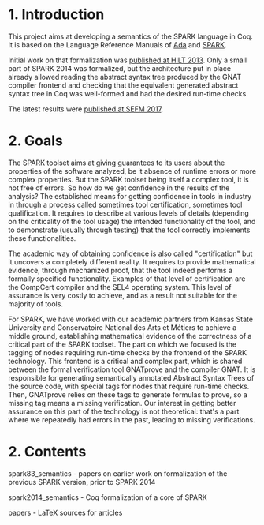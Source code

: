 # 1. Introduction

This project aims at developing a semantics of the SPARK language in Coq. It is
based on the Language Reference Manuals of
[Ada](http://www.ada-auth.org/standards/rm12_w_tc1/html/RM-TOC.html) and
[SPARK](http://docs.adacore.com/spark2014-docs/html/lrm/).

Initial work on that formalization was [published at HILT
2013](http://www.spark-2014.org/uploads/HILT2013_Presentation.pdf). Only a
small part of SPARK 2014 was formalized, but the architecture put in place
already allowed reading the abstract syntax tree produced by the GNAT compiler
frontend and checking that the equivalent generated abstract syntax tree in Coq
was well-formed and had the desired run-time checks.

The latest results were [published at SEFM
2017](http://www.spark-2014.org/uploads/sefm17-spark-formalization.pdf).

# 2. Goals

The SPARK toolset aims at giving guarantees to its users about the properties
of the software analyzed, be it absence of runtime errors or more complex
properties. But the SPARK toolset being itself a complex tool, it is not free
of errors. So how do we get confidence in the results of the analysis? The
established means for getting confidence in tools in industry in through a
process called sometimes tool certification, sometimes tool qualification. It
requires to describe at various levels of details (depending on the criticality
of the tool usage) the intended functionality of the tool, and to demonstrate
(usually through testing) that the tool correctly implements these
functionalities.

The academic way of obtaining confidence is also called "certification" but it
uncovers a completely different reality. It requires to provide mathematical
evidence, through mechanized proof, that the tool indeed performs a formally
specified functionality. Examples of that level of certification are the
CompCert compiler and the SEL4 operating system. This level of assurance is
very costly to achieve, and as a result not suitable for the majority of tools.

For SPARK, we have worked with our academic partners from Kansas State
University and Conservatoire National des Arts et Métiers to achieve a middle
ground, establishing mathematical evidence of the correctness of a critical
part of the SPARK toolset. The part on which we focused is the tagging of nodes
requiring run-time checks by the frontend of the SPARK technology. This
frontend is a critical and complex part, which is shared between the formal
verification tool GNATprove and the compiler GNAT. It is responsible for
generating semantically annotated Abstract Syntax Trees of the source code,
with special tags for nodes that require run-time checks. Then, GNATprove
relies on these tags to generate formulas to prove, so a missing tag means a
missing verification. Our interest in getting better assurance on this part of
the technology is not theoretical: that's a part where we repeatedly had errors
in the past, leading to missing verifications.

# 2. Contents

spark83_semantics - papers on earlier work on formalization of the previous
SPARK version, prior to SPARK 2014

spark2014_semantics - Coq formalization of a core of SPARK

papers - LaTeX sources for articles

